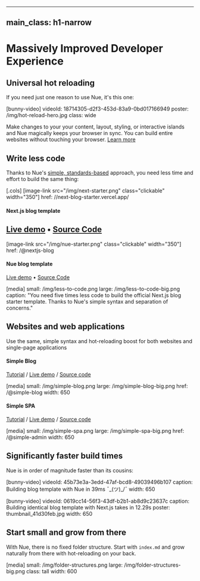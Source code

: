 
---
main_class: h1-narrow
---

# Massively Improved Developer Experience

## Universal hot reloading
If you need just one reason to use Nue, it's this one:

[bunny-video]
  videoId: 18714305-d2f3-453d-83a9-0bd017166949
  poster: /img/hot-reload-hero.jpg
  class: wide

Make changes to your your content, layout, styling, or interactive islands and Nue magically keeps your browser in sync. You can build entire websites without touching your browser. [Learn more](../concepts/universal-hot-reloading.html)



## Write less code
Thanks to Nue's [simple, standards-based](closer-to-standards.html) approach, you need less time and effort to build the same thing:

[.cols]
  [image-link src="/img/next-starter.png" class="clickable" width="350"]
    href: //next-blog-starter.vercel.app/

  #### Next.js blog template

  [Live demo](//next-blog-starter.vercel.app/) • [Source Code](//github.com/vercel/next.js/tree/canary/examples/blog-starter)
  ---
  [image-link src="/img/nue-starter.png" class="clickable" width="350"]
    href: /@nextjs-blog

  #### Nue blog template

  [Live demo](/@nextjs-blog) • [Source Code](//github.com/nuejs/create-nue/tree/master/nextjs-blog)

[media]
  small: /img/less-to-code.png
  large: /img/less-to-code-big.png
  caption: "You need five times less code to build the official Next.js blog starter template. Thanks to Nue's simple syntax and separation of concerns."



## Websites and web applications
Use the same, simple syntax and hot-reloading boost for both websites and single-page applications

#### Simple Blog
[Tutorial](../tutorials/build-a-simple-blog.html) /
[Live demo](/@simple-blog) /
[Source code](//github.com/nuejs/create-nue/tree/master/simple-blog)

[media]
  small: /img/simple-blog.png
  large: /img/simple-blog-big.png
  href: /@simple-blog
  width: 650

#### Simple SPA

[Tutorial](../tutorials/build-a-simple-spa.html) /
[Live demo](/@simple-admin) /
[Source code](//github.com/nuejs/create-nue/tree/master/simple-app)

[media]
  small: /img/simple-spa.png
  large: /img/simple-spa-big.png
  href: /@simple-admin
  width: 650




## Significantly faster build times
Nue is in order of magnitude faster than its cousins:

[bunny-video]
  videoId: 45b73e3a-3edd-47af-bcd8-49039496b107
  caption: Building blog template with Nue in 39ms ¯\_(ツ)_/¯
  width: 650

[bunny-video]
  videoId: 0619cc14-56f3-43df-b2b1-ab8d9c23637c
  caption: Building identical blog template with Next.js takes in 12.29s
  poster: thumbnail_41d30feb.jpg
  width: 650


## Start small and grow from there
With Nue, there is no fixed folder structure. Start with `index.md` and grow naturally from there with hot-reloading on your back.

[media]
  small: /img/folder-structures.png
  large: /img/folder-structures-big.png
  class: tall
  width: 600


